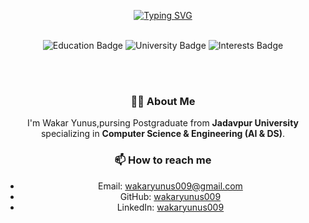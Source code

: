<div align="center">
   
<br><br>

[![Typing SVG](https://readme-typing-svg.demolab.com?font=Oleo+Script&size=30&pause=1000&color=FFFFFF&center=true&vCenter=true&width=600&height=58&lines=Hi%2C+I'm+Wakar+Yunus+!;A+Passionate+Software+Engineer;Always+Learning+New+Things)](https://git.io/typing-svg)

<br>

<img src="https://img.shields.io/badge/Education-Pursing_Postgraduate_in_Computer_Science_Engineering(AI and DS)-blue" alt="Education Badge" />
<img src="https://img.shields.io/badge/University-Jadavpur_University-red" alt="University Badge" />
<img src="https://img.shields.io/badge/Interests-Speech_%26_Character_Recognition-brightgreen" alt="Interests Badge" />

<br><br>

<h3>👨‍🎓 About Me</h3>
<p>I'm Wakar Yunus,pursing Postgraduate from <b>Jadavpur University</b> specializing in <b>Computer Science & Engineering (AI & DS)</b>.


<h3>📫 How to reach me</h3>

- Email: [wakaryunus009@gmail.com](mailto:wakaryunus009@gmail.com)
- GitHub: [wakaryunus009](https://github.com/wakaryunus009)
- LinkedIn: [wakaryunus009](https://linkedin.com/in/wakaryunus009)

<br><br>

</div>
